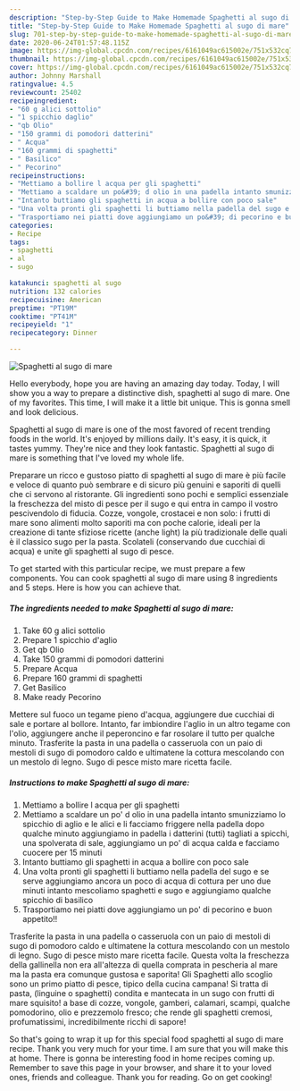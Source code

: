 ```yaml
---
description: "Step-by-Step Guide to Make Homemade Spaghetti al sugo di mare"
title: "Step-by-Step Guide to Make Homemade Spaghetti al sugo di mare"
slug: 701-step-by-step-guide-to-make-homemade-spaghetti-al-sugo-di-mare
date: 2020-06-24T01:57:48.115Z
image: https://img-global.cpcdn.com/recipes/6161049ac615002e/751x532cq70/spaghetti-al-sugo-di-mare-recipe-main-photo.jpg
thumbnail: https://img-global.cpcdn.com/recipes/6161049ac615002e/751x532cq70/spaghetti-al-sugo-di-mare-recipe-main-photo.jpg
cover: https://img-global.cpcdn.com/recipes/6161049ac615002e/751x532cq70/spaghetti-al-sugo-di-mare-recipe-main-photo.jpg
author: Johnny Marshall
ratingvalue: 4.5
reviewcount: 25402
recipeingredient:
- "60 g alici sottolio"
- "1 spicchio daglio"
- "qb Olio"
- "150 grammi di pomodori datterini"
- " Acqua"
- "160 grammi di spaghetti"
- " Basilico"
- " Pecorino"
recipeinstructions:
- "Mettiamo a bollire l acqua per gli spaghetti"
- "Mettiamo a scaldare un po&#39; d olio in una padella intanto smunizziamo lo spicchio di aglio e le alici e li facciamo friggere nella padella dopo qualche minuto aggiungiamo in padella i datterini (tutti) tagliati a spicchi, una spolverata di sale, aggiungiamo un po&#39; di acqua calda e facciamo cuocere per 15 minuti"
- "Intanto buttiamo gli spaghetti in acqua a bollire con poco sale"
- "Una volta pronti gli spaghetti li buttiamo nella padella del sugo e se serve aggiungiamo ancora un poco di acqua di cottura per uno due minuti intanto mescoliamo spaghetti e sugo e aggiungiamo qualche spicchio di basilico"
- "Trasportiamo nei piatti dove aggiungiamo un po&#39; di pecorino e buon appetito!!"
categories:
- Recipe
tags:
- spaghetti
- al
- sugo

katakunci: spaghetti al sugo 
nutrition: 132 calories
recipecuisine: American
preptime: "PT19M"
cooktime: "PT41M"
recipeyield: "1"
recipecategory: Dinner

---
```



![Spaghetti al sugo di mare](https://img-global.cpcdn.com/recipes/6161049ac615002e/751x532cq70/spaghetti-al-sugo-di-mare-recipe-main-photo.jpg)

Hello everybody, hope you are having an amazing day today. Today, I will show you a way to prepare a distinctive dish, spaghetti al sugo di mare. One of my favorites. This time, I will make it a little bit unique. This is gonna smell and look delicious.

Spaghetti al sugo di mare is one of the most favored of recent trending foods in the world. It's enjoyed by millions daily. It's easy, it is quick, it tastes yummy. They're nice and they look fantastic. Spaghetti al sugo di mare is something that I've loved my whole life.

Preparare un ricco e gustoso piatto di spaghetti al sugo di mare è più facile e veloce di quanto può sembrare e di sicuro più genuini e saporiti di quelli che ci servono al ristorante. Gli ingredienti sono pochi e semplici essenziale la freschezza del misto di pesce per il sugo e qui entra in campo il vostro pescivendolo di fiducia. Cozze, vongole, crostacei e non solo: i frutti di mare sono alimenti molto saporiti ma con poche calorie, ideali per la creazione di tante sfiziose ricette (anche light) la più tradizionale delle quali è il classico sugo per la pasta. Scolateli (conservando due cucchiai di acqua) e unite gli spaghetti al sugo di pesce.


To get started with this particular recipe, we must prepare a few components. You can cook spaghetti al sugo di mare using 8 ingredients and 5 steps. Here is how you can achieve that.

<!--inarticleads1-->

##### The ingredients needed to make Spaghetti al sugo di mare:

1. Take 60 g alici sottolio
1. Prepare 1 spicchio d&#39;aglio
1. Get qb Olio
1. Take 150 grammi di pomodori datterini
1. Prepare  Acqua
1. Prepare 160 grammi di spaghetti
1. Get  Basilico
1. Make ready  Pecorino


Mettere sul fuoco un tegame pieno d&#39;acqua, aggiungere due cucchiai di sale e portare al bollore. Intanto, far imbiondire l&#39;aglio in un altro tegame con l&#39;olio, aggiungere anche il peperoncino e far rosolare il tutto per qualche minuto. Trasferite la pasta in una padella o casseruola con un paio di mestoli di sugo di pomodoro caldo e ultimatene la cottura mescolando con un mestolo di legno. Sugo di pesce misto mare ricetta facile. 

<!--inarticleads2-->

##### Instructions to make Spaghetti al sugo di mare:

1. Mettiamo a bollire l acqua per gli spaghetti
1. Mettiamo a scaldare un po&#39; d olio in una padella intanto smunizziamo lo spicchio di aglio e le alici e li facciamo friggere nella padella dopo qualche minuto aggiungiamo in padella i datterini (tutti) tagliati a spicchi, una spolverata di sale, aggiungiamo un po&#39; di acqua calda e facciamo cuocere per 15 minuti
1. Intanto buttiamo gli spaghetti in acqua a bollire con poco sale
1. Una volta pronti gli spaghetti li buttiamo nella padella del sugo e se serve aggiungiamo ancora un poco di acqua di cottura per uno due minuti intanto mescoliamo spaghetti e sugo e aggiungiamo qualche spicchio di basilico
1. Trasportiamo nei piatti dove aggiungiamo un po&#39; di pecorino e buon appetito!!


Trasferite la pasta in una padella o casseruola con un paio di mestoli di sugo di pomodoro caldo e ultimatene la cottura mescolando con un mestolo di legno. Sugo di pesce misto mare ricetta facile. Questa volta la freschezza della gallinella non era all&#39;altezza di quella comprata in pescheria al mare ma la pasta era comunque gustosa e saporita! Gli Spaghetti allo scoglio sono un primo piatto di pesce, tipico della cucina campana! Si tratta di pasta, (linguine o spaghetti) condita e mantecata in un sugo con frutti di mare squisito! a base di cozze, vongole, gamberi, calamari, scampi, qualche pomodorino, olio e prezzemolo fresco; che rende gli spaghetti cremosi, profumatissimi, incredibilmente ricchi di sapore! 

So that's going to wrap it up for this special food spaghetti al sugo di mare recipe. Thank you very much for your time. I am sure that you will make this at home. There is gonna be interesting food in home recipes coming up. Remember to save this page in your browser, and share it to your loved ones, friends and colleague. Thank you for reading. Go on get cooking!
